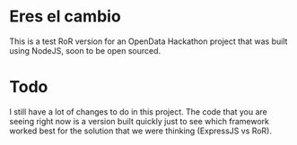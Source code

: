 Eres el cambio
==============

This is a test RoR version for an OpenData Hackathon project that was built using NodeJS, soon to be open sourced. 

Todo
==============
I still have a lot of changes to do in this project. The code that you are seeing right now is a version built quickly just to see which framework worked best for the solution that we were thinking (ExpressJS vs RoR).
